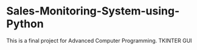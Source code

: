 # Sales-Monitoring-System-using-Python
This is a final project for Advanced Computer Programming.
TKINTER GUI
